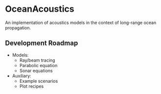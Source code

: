 # OceanAcoustics
An implementation of acoustics models in the context of long-range ocean propagation.

## Development Roadmap
* Models:
  * Ray/beam tracing
  * Parabolic equation
  * Sonar equations
* Auxiliary:
  * Example scenarios
  * Plot recipes